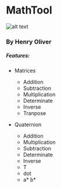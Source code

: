 # MathTool
![alt text](https://i.imgur.com/MqiWD2S.png)

### By Henry Oliver


##### Features:

- Matrices
  - Addition
  - Subtraction
  - Multiplication
  - Determinate
  - Inverse
  - Tranpose
  
- Quaternion
  - Addition
  - Multiplication
  - Subtraction
  - Determinate
  - Inverse
  - T
  - dot
  - a* b*
